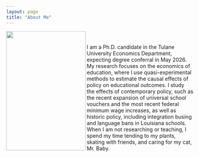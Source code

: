 ```yaml
---
layout: page
title: "About Me"
---
```


<img width="214" height="320" align="left" alt="" src="https://github.com/user-attachments/assets/29a07e9d-28b2-4105-a6de-490195a0b666" />

<br>
<br>

<div>
I am a Ph.D. candidate in the Tulane University Economics Department, expecting degree conferral in May 2026. My research focuses on the economics of education, where I use quasi-experimental methods to estimate the causal effects of policy on educational outcomes. I study the effects of contemporary policy, such as the recent expansion of universal school vouchers and the most recent federal minimum wage increases, as well as historic policy, including integration busing and language bans in Louisiana schools. When I am not researching or teaching, I spend my time tending to my plants, skating with friends, and caring for my cat, Mr. Baby. 
</div>
